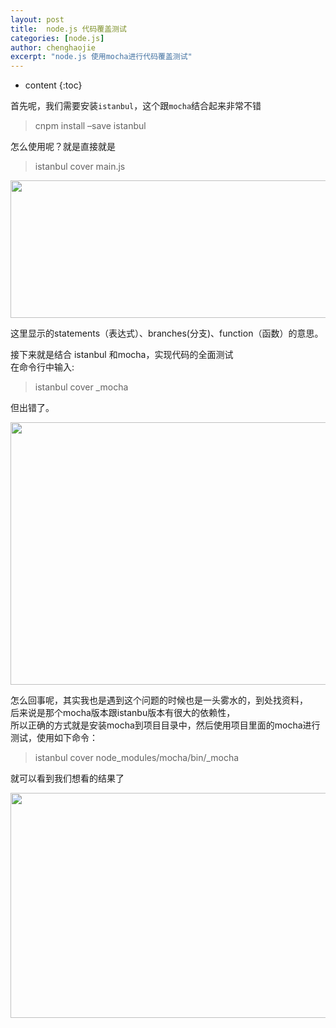 ```yaml
---
layout: post
title:  node.js 代码覆盖测试
categories: [node.js]
author: chenghaojie
excerpt: "node.js 使用mocha进行代码覆盖测试"
---
```



* content
{:toc}


首先呢，我们需要安装`istanbul`，这个跟`mocha`结合起来非常不错

>cnpm install –save istanbul

怎么使用呢？就是直接就是

>istanbul cover main.js

<img class="" title="node.js" src="https://raw.githubusercontent.com/ichenghaojie/ichenghaojie.github.io/master/images/nodejs-debug-1.png" alt="" width="640" height="220" />

这里显示的statements（表达式）、branches(分支)、function（函数）的意思。

接下来就是结合 istanbul 和mocha，实现代码的全面测试<br/>
在命令行中输入:<br/>

>istanbul cover _mocha

但出错了。

<img class="" title="node.js" src="https://raw.githubusercontent.com/ichenghaojie/ichenghaojie.github.io/master/images/nodejs-debug-2.png" alt="" width="640" height="420" />

怎么回事呢，其实我也是遇到这个问题的时候也是一头雾水的，到处找资料，<br/>
后来说是那个mocha版本跟istanbu版本有很大的依赖性，<br/>
所以正确的方式就是安装mocha到项目目录中，然后使用项目里面的mocha进行测试，使用如下命令：

>istanbul cover node_modules/mocha/bin/_mocha

就可以看到我们想看的结果了

<img class="" title="node.js" src="https://raw.githubusercontent.com/ichenghaojie/ichenghaojie.github.io/master/images/nodejs-debug-3.png" alt="" width="640" height="360" />